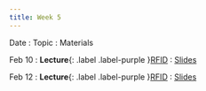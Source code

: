 ```yaml
---
title: Week 5
---
```


Date
: Topic
  : Materials

Feb 10
: **Lecture**{: .label .label-purple }[RFID](#)
  : [Slides](https://docs.google.com/presentation/d/1syUiVg95DtIeZzGuIw4COs0rMkb3g9-AkiJQGvP0OQE/edit?usp=sharing)

Feb 12
: **Lecture**{: .label .label-purple }[RFID](#)
  : [Slides](#)
